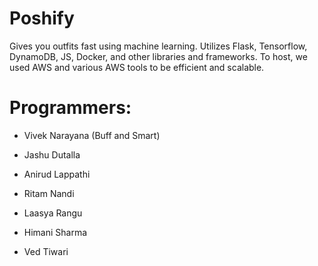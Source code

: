 # Poshify
Gives you outfits fast using machine learning. Utilizes Flask, Tensorflow, DynamoDB, JS, Docker, and other libraries and frameworks. To host, we used AWS and various AWS tools to be efficient and scalable.

# Programmers:

- Vivek Narayana (Buff and Smart)

- Jashu Dutalla
- Anirud Lappathi

- Ritam Nandi



- Laasya Rangu

- Himani Sharma

- Ved Tiwari
